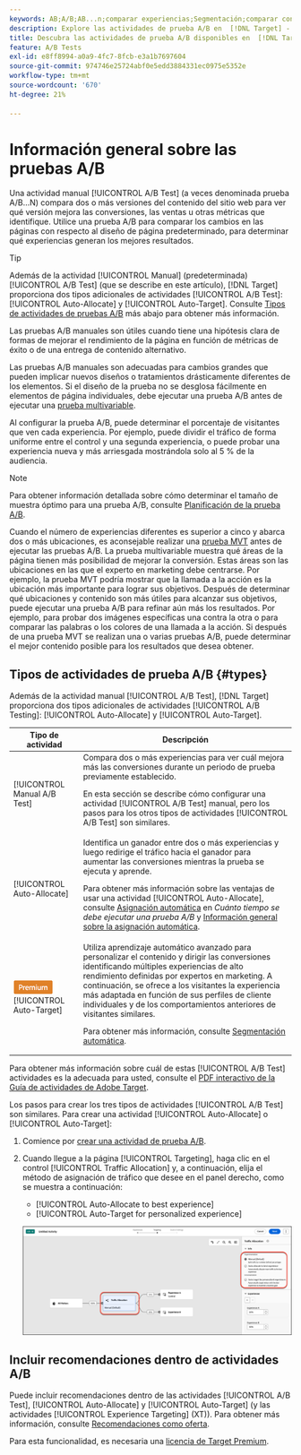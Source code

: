 ```yaml
---
keywords: AB;A/B;AB...n;comparar experiencias;Segmentación;comparar contenido;Segmentación automática;Asignación automática
description: Explore las actividades de prueba A/B en  [!DNL Target] - [!UICONTROL Manual], [!UICONTROL Auto-Allocate] y [!UICONTROL Auto-Target].
title: Descubra las actividades de prueba A/B disponibles en  [!DNL Target].
feature: A/B Tests
exl-id: e8ff8994-a0a9-4fc7-8fcb-e3a1b7697604
source-git-commit: 974746e25724abf0e5edd3884331ec0975e5352e
workflow-type: tm+mt
source-wordcount: '670'
ht-degree: 21%

---
```


# Información general sobre las pruebas A/B

Una actividad manual [!UICONTROL A/B Test] (a veces denominada prueba A/B...N) compara dos o más versiones del contenido del sitio web para ver qué versión mejora las conversiones, las ventas u otras métricas que identifique. Utilice una prueba A/B para comparar los cambios en las páginas con respecto al diseño de página predeterminado, para determinar qué experiencias generan los mejores resultados.

>[!TIP]
>
>Además de la actividad [!UICONTROL Manual] (predeterminada) [!UICONTROL A/B Test] (que se describe en este artículo), [!DNL Target] proporciona dos tipos adicionales de actividades [!UICONTROL A/B Test]: [!UICONTROL Auto-Allocate] y [!UICONTROL Auto-Target]. Consulte [Tipos de actividades de pruebas A/B](#types) más abajo para obtener más información.

Las pruebas A/B manuales son útiles cuando tiene una hipótesis clara de formas de mejorar el rendimiento de la página en función de métricas de éxito o de una entrega de contenido alternativo.

Las pruebas A/B manuales son adecuadas para cambios grandes que pueden implicar nuevos diseños o tratamientos drásticamente diferentes de los elementos. Si el diseño de la prueba no se desglosa fácilmente en elementos de página individuales, debe ejecutar una prueba A/B antes de ejecutar una [prueba multivariable](/help/main/c-activities/c-multivariate-testing/multivariate-testing.md).

Al configurar la prueba A/B, puede determinar el porcentaje de visitantes que ven cada experiencia. Por ejemplo, puede dividir el tráfico de forma uniforme entre el control y una segunda experiencia, o puede probar una experiencia nueva y más arriesgada mostrándola solo al 5 % de la audiencia.

>[!NOTE]
>
>Para obtener información detallada sobre cómo determinar el tamaño de muestra óptimo para una prueba A/B, consulte [Planificación de la prueba A/B](/help/main/c-activities/t-test-ab/sample-size-determination.md).

Cuando el número de experiencias diferentes es superior a cinco y abarca dos o más ubicaciones, es aconsejable realizar una [prueba MVT](/help/main/c-activities/c-multivariate-testing/multivariate-testing.md) antes de ejecutar las pruebas A/B. La prueba multivariable muestra qué áreas de la página tienen más posibilidad de mejorar la conversión. Estas áreas son las ubicaciones en las que el experto en marketing debe centrarse. Por ejemplo, la prueba MVT podría mostrar que la llamada a la acción es la ubicación más importante para lograr sus objetivos. Después de determinar qué ubicaciones y contenido son más útiles para alcanzar sus objetivos, puede ejecutar una prueba A/B para refinar aún más los resultados. Por ejemplo, para probar dos imágenes específicas una contra la otra o para comparar las palabras o los colores de una llamada a la acción. Si después de una prueba MVT se realizan una o varias pruebas A/B, puede determinar el mejor contenido posible para los resultados que desea obtener.

## Tipos de actividades de prueba A/B {#types}

Además de la actividad manual [!UICONTROL A/B Test], [!DNL Target] proporciona dos tipos adicionales de actividades [!UICONTROL A/B Testing]: [!UICONTROL Auto-Allocate] y [!UICONTROL Auto-Target].

| Tipo de actividad | Descripción |
| --- | --- |
| [!UICONTROL Manual A/B Test] | Compara dos o más experiencias para ver cuál mejora más las conversiones durante un periodo de prueba previamente establecido.<P>En esta sección se describe cómo configurar una actividad [!UICONTROL A/B Test] manual, pero los pasos para los otros tipos de actividades [!UICONTROL A/B Test] son similares. |
| [!UICONTROL Auto-Allocate] | Identifica un ganador entre dos o más experiencias y luego redirige el tráfico hacia el ganador para aumentar las conversiones mientras la prueba se ejecuta y aprende.<P>Para obtener más información sobre las ventajas de usar una actividad [!UICONTROL Auto-Allocate], consulte [Asignación automática](/help/main/c-activities/t-test-ab/sample-size-determination.md#auto-allocate) en *Cuánto tiempo se debe ejecutar una prueba A/B* y [Información general sobre la asignación automática](/help/main/c-activities/automated-traffic-allocation/automated-traffic-allocation.md). |
| ![Insignia premium](/help/main/assets/premium.png) [!UICONTROL Auto-Target] | Utiliza aprendizaje automático avanzado para personalizar el contenido y dirigir las conversiones identificando múltiples experiencias de alto rendimiento definidas por expertos en marketing. A continuación, se ofrece a los visitantes la experiencia más adaptada en función de sus perfiles de cliente individuales y de los comportamientos anteriores de visitantes similares.<P>Para obtener más información, consulte [Segmentación automática](/help/main/c-activities/auto-target/auto-target-to-optimize.md). |

Para obtener más información sobre cuál de estas [!UICONTROL A/B Test] actividades es la adecuada para usted, consulte el [PDF interactivo de la Guía de actividades de Adobe Target](/help/main/c-activities/target-activities-guide.md).

Los pasos para crear los tres tipos de actividades [!UICONTROL A/B Test] son similares. Para crear una actividad [!UICONTROL Auto-Allocate] o [!UICONTROL Auto-Target]:

1. Comience por [crear una actividad de prueba A/B](/help/main/c-activities/t-test-ab/t-test-create-ab/test-create-ab.md).
1. Cuando llegue a la página [!UICONTROL Targeting], haga clic en el control [!UICONTROL Traffic Allocation] y, a continuación, elija el método de asignación de tráfico que desee en el panel derecho, como se muestra a continuación:

   * [!UICONTROL Auto-Allocate to best experience]
   * [!UICONTROL Auto-Target for personalized experience]

   ![Configuración del método de asignación de tráfico](/help/main/c-activities/t-test-ab/t-test-create-ab/assets/traffic-allocation-method-new.png)

## Incluir recomendaciones dentro de actividades A/B

Puede incluir recomendaciones dentro de las actividades [!UICONTROL A/B Test], [!UICONTROL Auto-Allocate] y [!UICONTROL Auto-Target] (y las actividades [!UICONTROL Experience Targeting] (XT)). Para obtener más información, consulte [Recomendaciones como oferta](/help/main/c-recommendations/recommendations-as-an-offer.md).

Para esta funcionalidad, es necesaria una [licencia de Target Premium](/help/main/c-intro/intro.md#premium).
